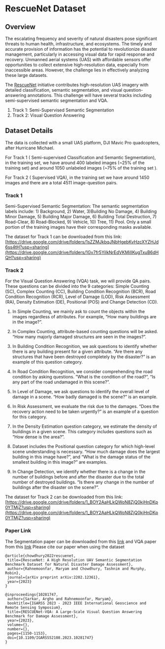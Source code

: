 # RescueNet Dataset

## Overview

The escalating frequency and severity of natural disasters pose significant threats to human health, infrastructure, and ecosystems. The timely and accurate provision of information has the potential to revolutionize disaster management, particularly in accessing visual data for rapid response and recovery. Unmanned aerial systems (UAS) with affordable sensors offer opportunities to collect extensive high-resolution data, especially from inaccessible areas. However, the challenge lies in effectively analyzing these large datasets.

The [RescueNet](https://arxiv.org/abs/2202.12361) initiative contributes high-resolution UAS imagery with detailed classification, semantic segmentation, and visual question-answering annotations. This challenge will have several tracks including semi-supervised semantic segmentation and VQA.

 1. Track 1: Semi-Supervised Semantic Segmentation
 2. Track 2: Visual Question Answering

## Dataset Details

The data is collected with a small UAS platform, DJI Mavic Pro quadcopters, after Hurricane Michael.

For Track 1 ( Semi-supervised Classification and Semantic Segmentation),  in the training set, we have around 400 labeled images (~25% of the training set) and around 1050 unlabeled images (~75% of the training set ).

For Track 2 ( Supervised VQA), in the training set we have around 1450 images and there are a total 4511 image-question pairs.   


### Track 1

Semi-Supervised Semantic Segmentation: The semantic segmentation labels include: 1) Background, 2) Water, 3)Building No Damage, 4) Building Minor Damage, 5) Building Major Damage, 6) Building Total Destruction, 7) Road-Clear, 8) Road-Blocked, 9) Vehicle, 10) Tree, 11) Pool. Only a small portion of the training images have their corresponding masks available.

The dataset for Track 1 can be downloaded from this link: [https://drive.google.com/drive/folders/1sZZMJkbqJNbHgebKvHzcXYZHJd6ss4tH?usp=sharing](https://drive.google.com/drive/folders/1Gv7fr5YiIkNrEdVKMiIIKugTxuB6dHQH?usp=sharing)

### Track 2

For the Visual Question Answering (VQA) task, we will provide QA pairs. These questions can be divided into the 9 categories: Simple Counting (SC), Complex Counting (CC), Building Condition Recognition (BCR), Road Condition Recognition (RCR), Level of Damage (LOD), Risk Assessment (RA), Density Estimation (DE), Positional (POS) and Change Detection (CD).

  1. In Simple Counting, we mainly ask to count the objects within the images regardless of attributes. For example, “How many buildings are in the image?”.
  
  2. In Complex Counting, attribute-based counting questions will be asked. “How many majorly damaged structures are seen in the images?”.
  
  3. In Building Condition Recognition, we ask questions to identify whether there is any building present for a given attribute. “Are there any structures that have been destroyed completely by the disaster?” is an example of this question category.
  
  4. In Road Condition Recognition, we consider comprehending the road condition by asking questions. ”What is the condition of the road?”, “Is any part of the road undamaged in this scene?”.
  
  5. In Level of Damage, we ask questions to identify the overall level of damage in a scene. “How badly damaged is the scene?” is an example.
  
  6. In Risk Assessment, we evaluate the risk due to the damages. “Does the recovery action need to be taken urgently?” is an example of a question for this category.
  
  7. In the Density Estimation question category, we estimate the density of buildings in a given scene. This category includes questions such as “How dense is the area?”.
  
  8. Dataset includes the Positional question category for which high-level scene understanding is necessary. “How much damage does the largest building in this image have?”, and “What is the damage status of the smallest building in this image?” are examples.
  
  9. In Change Detection, we identify whether there is a change in the number of buildings before and after the disaster due to the total number of destroyed buildings. “Is there any change in the number of buildings after the disaster on the scene?”.

The dataset for Track 2 can be downloaded from this link: [https://drive.google.com/drive/folders/1_BOY2AaHLkQWoN8ZjQ0kjHnDKp0YTMjZ?usp=sharing](https://drive.google.com/drive/folders/1_BOY2AaHLkQWoN8ZjQ0kjHnDKp0YTMjZ?usp=sharing)

### Paper Link
The Segmentation paper can be downloaded from this [link](https://arxiv.org/abs/2202.12361) and VQA paper from this [link](https://ieeexplore.ieee.org/document/10281747)
Please cite our paper when using the dataset

 ```
@article{chowdhury2022rescuenet,
  title={RescueNet: A High Resolution UAV Semantic Segmentation Benchmark Dataset for Natural Disaster Damage Assessment},
  author={Rahnemoonfar, Maryam and Chowdhury, Tashnim and Murphy, Robin},
  journal={arXiv preprint arXiv:2202.12361},
  year={2023}
}

@inproceedings{10281747,
  author={Sarkar, Argho and Rahnemoonfar, Maryam},
  booktitle={IGARSS 2023 - 2023 IEEE International Geoscience and Remote Sensing Symposium}, 
  title={RESCUENet-VQA: A Large-Scale Visual Question Answering Benchmark for Damage Assessment}, 
  year={2023},
  volume={},
  number={},
  pages={1150-1153},
  doi={10.1109/IGARSS52108.2023.10281747}
}

```
